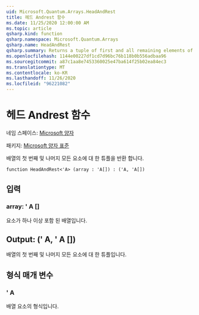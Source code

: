 ```yaml
---
uid: Microsoft.Quantum.Arrays.HeadAndRest
title: 헤드 Andrest 함수
ms.date: 11/25/2020 12:00:00 AM
ms.topic: article
qsharp.kind: function
qsharp.namespace: Microsoft.Quantum.Arrays
qsharp.name: HeadAndRest
qsharp.summary: Returns a tuple of first and all remaining elements of the array.
ms.openlocfilehash: 1144e00227df1cd7d96bc76b118b0b556adbaa96
ms.sourcegitcommit: a87c1aa8e7453360025e47ba614f25b02ea84ec3
ms.translationtype: MT
ms.contentlocale: ko-KR
ms.lasthandoff: 11/26/2020
ms.locfileid: "96221082"
---
```

# <a name="headandrest-function"></a>헤드 Andrest 함수

네임 스페이스: [Microsoft 양자](xref:Microsoft.Quantum.Arrays)

패키지: [Microsoft 양자 표준](https://nuget.org/packages/Microsoft.Quantum.Standard)


배열의 첫 번째 및 나머지 모든 요소에 대 한 튜플을 반환 합니다.

```qsharp
function HeadAndRest<'A> (array : 'A[]) : ('A, 'A[])
```


## <a name="input"></a>입력

### <a name="array--a"></a>array: ' A []

요소가 하나 이상 포함 된 배열입니다.



## <a name="output--aa"></a>Output: (' A, ' A [])

배열의 첫 번째 및 나머지 모든 요소에 대 한 튜플입니다.

## <a name="type-parameters"></a>형식 매개 변수

### <a name="a"></a>' A

배열 요소의 형식입니다.
